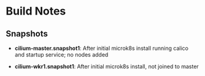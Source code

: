# Build Notes

Snapshots
-
- **cilium-master.snapshot1**: After initial microk8s install running calico and startup service; no nodes added

- **cilium-wkr1.snapshot1**: After initial microk8s install, not joined to master